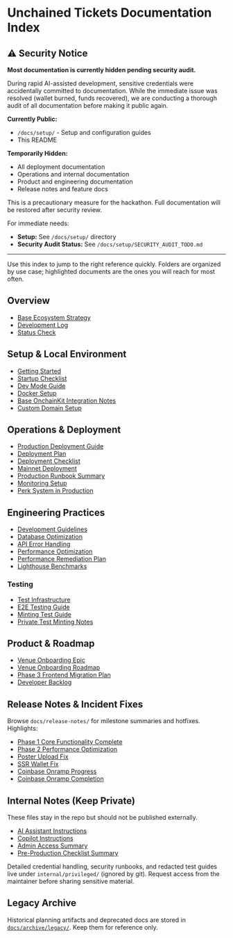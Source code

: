 # Unchained Tickets Documentation Index

## ⚠️ Security Notice

**Most documentation is currently hidden pending security audit.**

During rapid AI-assisted development, sensitive credentials were accidentally committed to documentation. While the immediate issue was resolved (wallet burned, funds recovered), we are conducting a thorough audit of all documentation before making it public again.

**Currently Public:**
- `/docs/setup/` - Setup and configuration guides
- This README

**Temporarily Hidden:**
- All deployment documentation
- Operations and internal documentation
- Product and engineering documentation
- Release notes and feature docs

This is a precautionary measure for the hackathon. Full documentation will be restored after security review.

For immediate needs:
- **Setup:** See `/docs/setup/` directory
- **Security Audit Status:** See `/docs/setup/SECURITY_AUDIT_TODO.md`

---

Use this index to jump to the right reference quickly. Folders are organized by use case; highlighted documents are the ones you will reach for most often.

## Overview
- [Base Ecosystem Strategy](overview/base-ecosystem-strategy.md)
- [Development Log](overview/dev-log.md)
- [Status Check](overview/status-check.md)

## Setup & Local Environment
- [Getting Started](setup/setup-guide.md)
- [Startup Checklist](setup/startup-guide.md)
- [Dev Mode Guide](setup/dev-mode-guide.md)
- [Docker Setup](setup/docker-setup.md)
- [Base OnchainKit Integration Notes](setup/base-onchainkit-integration.md)
- [Custom Domain Setup](setup/custom-domain-setup.md)

## Operations & Deployment
- [Production Deployment Guide](operations/production-deployment-guide.md)
- [Deployment Plan](operations/deployment-plan.md)
- [Deployment Checklist](operations/deployment-checklist.md)
- [Mainnet Deployment](operations/mainnet-deployment.md)
- [Production Runbook Summary](internal/security/runbook-overview.md)
- [Monitoring Setup](operations/monitoring-setup.md)
- [Perk System in Production](operations/perk-system-production.md)

## Engineering Practices
- [Development Guidelines](engineering/development-guidelines.md)
- [Database Optimization](engineering/database-optimization.md)
- [API Error Handling](engineering/api-error-handling.md)
- [Performance Optimization](engineering/performance-optimization.md)
- [Performance Remediation Plan](engineering/performance-remediation-plan.md)
- [Lighthouse Benchmarks](engineering/lighthouse-benchmarks.md)

### Testing
- [Test Infrastructure](engineering/testing/test-infrastructure.md)
- [E2E Testing Guide](engineering/testing/e2e-testing-guide.md)
- [Minting Test Guide](engineering/testing/minting-test-guide.md)
- [Private Test Minting Notes](internal/risk/test-minting-flow-notes.md)

## Product & Roadmap
- [Venue Onboarding Epic](product/venue-onboarding-epic.md)
- [Venue Onboarding Roadmap](product/venue-onboarding-roadmap.md)
- [Phase 3 Frontend Migration Plan](product/phase-3-frontend-migration-plan.md)
- [Developer Backlog](product/developer-backlog.md)

## Release Notes & Incident Fixes
Browse `docs/release-notes/` for milestone summaries and hotfixes. Highlights:
- [Phase 1 Core Functionality Complete](release-notes/2025-10-10-phase-1-core-functionality-complete.md)
- [Phase 2 Performance Optimization](release-notes/2025-10-10-phase-2-performance-optimization.md)
- [Poster Upload Fix](release-notes/2025-10-10-poster-upload-fix.md)
- [SSR Wallet Fix](release-notes/2025-01-ssr-wallet-fix.md)
- [Coinbase Onramp Progress](release-notes/2025-10-coinbase-onramp-progress.md)
- [Coinbase Onramp Completion](release-notes/2025-10-coinbase-onramp-complete.md)

## Internal Notes (Keep Private)
These files stay in the repo but should not be published externally.
- [AI Assistant Instructions](internal/ai/claude-ai-instructions.md)
- [Copilot Instructions](internal/ai/copilot-instructions.md)
- [Admin Access Summary](internal/security/admin-access-procedure.md)
- [Pre-Production Checklist Summary](internal/risk/pre-production-checklist.md)

Detailed credential handling, security runbooks, and redacted test guides live under `internal/privileged/` (ignored by git). Request access from the maintainer before sharing sensitive material.

## Legacy Archive
Historical planning artifacts and deprecated docs are stored in [`docs/archive/legacy/`](archive/legacy). Keep them for reference only.
